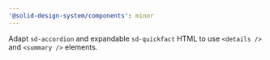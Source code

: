 ```yaml
---
'@solid-design-system/components': minor
---
```


Adapt `sd-accordion` and expandable `sd-quickfact` HTML to use `<details />` and `<summary />` elements.
